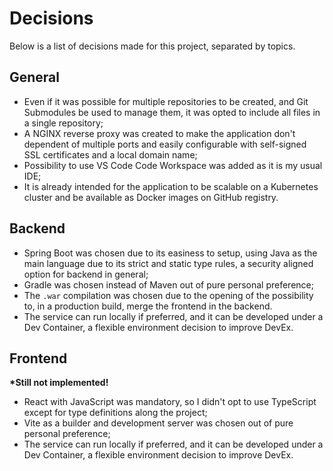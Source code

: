 # Decisions

Below is a list of decisions made for this project, separated by topics.

## General

- Even if it was possible for multiple repositories to be created, and Git Submodules
be used to manage them, it was opted to include all files in a single repository;
- A NGINX reverse proxy was created to make the application don't dependent of
multiple ports and easily configurable with self-signed SSL certificates and a
local domain name;
- Possibility to use VS Code Code Workspace was added as it is my usual IDE;
- It is already intended for the application to be scalable on a Kubernetes cluster
and be available as Docker images on GitHub registry.

## Backend

- Spring Boot was chosen due to its easiness to setup, using Java as the main language
due to its strict and static type rules, a security aligned option for backend
in general;
- Gradle was chosen instead of Maven out of pure personal preference;
- The `.war` compilation was chosen due to the opening of the possibility to, in
a production build, merge the frontend in the backend.
- The service can run locally if preferred, and it can be developed under a Dev Container,
a flexible environment decision to improve DevEx.

## Frontend

**\*Still not implemented!**

- React with JavaScript was mandatory, so I didn't opt to use TypeScript except
for type definitions along the project;
- Vite as a builder and development server was chosen out of pure personal preference;
- The service can run locally if preferred, and it can be developed under a Dev Container,
a flexible environment decision to improve DevEx.

